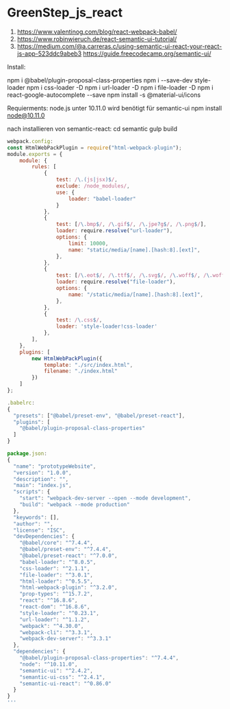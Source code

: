 # GreenStep_js_react
1. https://www.valentinog.com/blog/react-webpack-babel/
2. https://www.robinwieruch.de/react-semantic-ui-tutorial/
3. https://medium.com/@a.carreras.c/using-semantic-ui-react-your-react-js-app-523ddc9abeb3
https://guide.freecodecamp.org/semantic-ui/


Install:

npm i @babel/plugin-proposal-class-properties
npm i --save-dev style-loader
npm i css-loader -D
npm i url-loader -D
npm i file-loader -D
npm i react-google-autocomplete --save
npm install -s @material-ui/icons

Requierments:
node.js unter 10.11.0 wird benötigt für semantic-ui
npm install node@10.11.0

nach installieren von semantic-react:
cd semantic
gulp build

```javascript
webpack.config:
const HtmlWebPackPlugin = require("html-webpack-plugin");
module.exports = {
    module: {
        rules: [
            {
                test: /\.(js|jsx)$/,
                exclude: /node_modules/,
                use: {
                    loader: "babel-loader"
                }
            },
            {
                test: [/\.bmp$/, /\.gif$/, /\.jpe?g$/, /\.png$/],
                loader: require.resolve("url-loader"),
                options: {
                    limit: 10000,
                    name: "static/media/[name].[hash:8].[ext]",
                },
            },
            {
                test: [/\.eot$/, /\.ttf$/, /\.svg$/, /\.woff$/, /\.woff2$/],
                loader: require.resolve("file-loader"),
                options: {
                    name: "/static/media/[name].[hash:8].[ext]",
                },
            },
            {
                test: /\.css$/,
                loader: 'style-loader!css-loader'
            },
        ],
    },
    plugins: [
        new HtmlWebPackPlugin({
            template: "./src/index.html",
            filename: "./index.html"
        })
    ]
};

.babelrc:
{
  "presets": ["@babel/preset-env", "@babel/preset-react"],
  "plugins": [
    "@babel/plugin-proposal-class-properties"
  ]
}

package.json:
{
  "name": "prototypeWebsite",
  "version": "1.0.0",
  "description": "",
  "main": "index.js",
  "scripts": {
    "start": "webpack-dev-server --open --mode development",
    "build": "webpack --mode production"
  },
  "keywords": [],
  "author": "",
  "license": "ISC",
  "devDependencies": {
    "@babel/core": "^7.4.4",
    "@babel/preset-env": "^7.4.4",
    "@babel/preset-react": "^7.0.0",
    "babel-loader": "^8.0.5",
    "css-loader": "^2.1.1",
    "file-loader": "^3.0.1",
    "html-loader": "^0.5.5",
    "html-webpack-plugin": "^3.2.0",
    "prop-types": "^15.7.2",
    "react": "^16.8.6",
    "react-dom": "^16.8.6",
    "style-loader": "^0.23.1",
    "url-loader": "^1.1.2",
    "webpack": "^4.30.0",
    "webpack-cli": "^3.3.1",
    "webpack-dev-server": "^3.3.1"
  },
  "dependencies": {
    "@babel/plugin-proposal-class-properties": "^7.4.4",
    "node": "^10.11.0",
    "semantic-ui": "^2.4.2",
    "semantic-ui-css": "^2.4.1",
    "semantic-ui-react": "^0.86.0"
  }
}
'''

